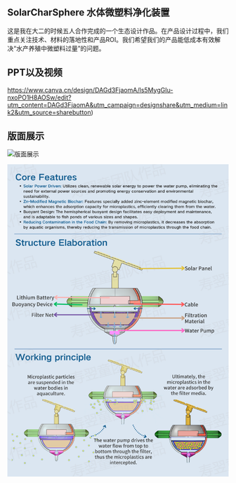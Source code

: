 ## SolarCharSphere 水体微塑料净化装置

这是我在大二的时候五人合作完成的一个生态设计作品。在产品设计过程中，我们重点关注技术、材料的落地性和产品ROI。我们希望我们的产品能低成本有效解决“水产养殖中微塑料过量”的问题。

## PPT以及视频

https://www.canva.cn/design/DAGd3FjaomA/ls5MygGIu-nxoPO1H8AOSw/edit?utm_content=DAGd3FjaomA&utm_campaign=designshare&utm_medium=link2&utm_source=sharebutton)

## 版面展示

![版面展示](../assets/微塑料1.png)

![版面展示](../assets/微塑料2.png)
